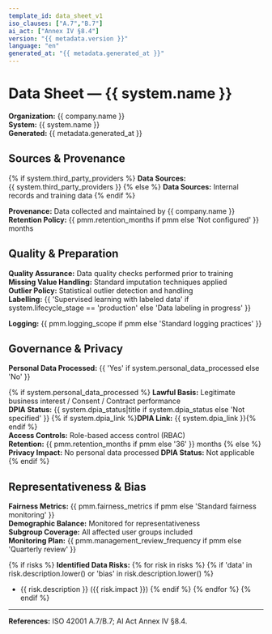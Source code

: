 ```yaml
---
template_id: data_sheet_v1
iso_clauses: ["A.7","B.7"]
ai_act: ["Annex IV §8.4"]
version: "{{ metadata.version }}"
language: "en"
generated_at: "{{ metadata.generated_at }}"
---
```


# Data Sheet — {{ system.name }}

**Organization:** {{ company.name }}  
**System:** {{ system.name }}  
**Generated:** {{ metadata.generated_at }}

## Sources & Provenance

{% if system.third_party_providers %}
**Data Sources:**  
{{ system.third_party_providers }}
{% else %}
**Data Sources:** Internal records and training data
{% endif %}

**Provenance:** Data collected and maintained by {{ company.name }}  
**Retention Policy:** {{ pmm.retention_months if pmm else 'Not configured' }} months

## Quality & Preparation

**Quality Assurance:** Data quality checks performed prior to training  
**Missing Value Handling:** Standard imputation techniques applied  
**Outlier Policy:** Statistical outlier detection and handling  
**Labelling:** {{ 'Supervised learning with labeled data' if system.lifecycle_stage == 'production' else 'Data labeling in progress' }}

**Logging:** {{ pmm.logging_scope if pmm else 'Standard logging practices' }}

## Governance & Privacy

**Personal Data Processed:** {{ 'Yes' if system.personal_data_processed else 'No' }}

{% if system.personal_data_processed %}
**Lawful Basis:** Legitimate business interest / Consent / Contract performance  
**DPIA Status:** {{ system.dpia_status|title if system.dpia_status else 'Not specified' }}
{% if system.dpia_link %}**DPIA Link:** {{ system.dpia_link }}{% endif %}  
**Access Controls:** Role-based access control (RBAC)  
**Retention:** {{ pmm.retention_months if pmm else '36' }} months
{% else %}
**Privacy Impact:** No personal data processed
**DPIA Status:** Not applicable
{% endif %}

## Representativeness & Bias

**Fairness Metrics:** {{ pmm.fairness_metrics if pmm else 'Standard fairness monitoring' }}  
**Demographic Balance:** Monitored for representativeness  
**Subgroup Coverage:** All affected user groups included  
**Monitoring Plan:** {{ pmm.management_review_frequency if pmm else 'Quarterly review' }}

{% if risks %}
**Identified Data Risks:**
{% for risk in risks %}
{% if 'data' in risk.description.lower() or 'bias' in risk.description.lower() %}
- {{ risk.description }} ({{ risk.impact }})
{% endif %}
{% endfor %}
{% endif %}

---

**References:** ISO 42001 A.7/B.7; AI Act Annex IV §8.4.

